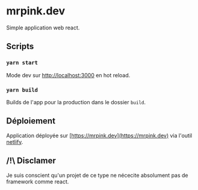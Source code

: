 # mrpink.dev

Simple application web react.

## Scripts

### `yarn start`

Mode dev sur [http://localhost:3000](http://localhost:3000) en hot reload.

### `yarn build`

Builds de l'app pour la production dans le dossier `build`.

## Déploiement

Application déployée sur [https://mrpink.dev](https://mrpink.dev) via l'outil [netlify](https://www.netlify.com/).

## /!\ Disclamer

Je suis conscient qu'un projet de ce type ne nécecite absolument pas de framework comme react.

